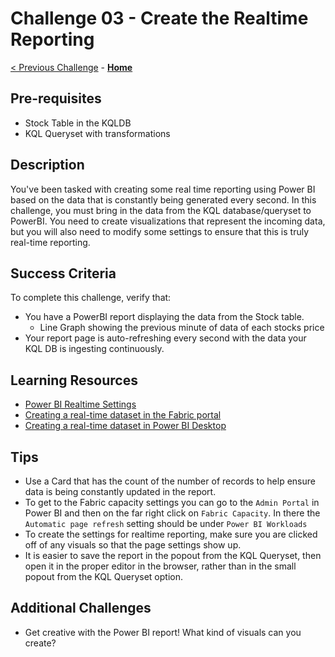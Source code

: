 # Challenge 03 - Create the Realtime Reporting

[< Previous Challenge](./Challenge-02.md) - **[Home](../README.md)**

## Pre-requisites

- Stock Table in the KQLDB
- KQL Queryset with transformations 

## Description

You've been tasked with creating some real time reporting using Power BI based on the data that is constantly being generated every second. In this challenge, you must bring in the data from the KQL database/queryset to PowerBI. You need to create visualizations that represent the incoming data, but you will also need to modify some settings to ensure that this is truly real-time reporting. 

## Success Criteria

To complete this challenge, verify that:
- You have a PowerBI report displaying the data from the Stock table.
    - Line Graph showing the previous minute of data of each stocks price
- Your report page is auto-refreshing every second with the data your KQL DB is ingesting continuously.

## Learning Resources
- [Power BI Realtime Settings](https://learn.microsoft.com/en-us/power-bi/create-reports/desktop-automatic-page-refresh)
- [Creating a real-time dataset in the Fabric portal](https://learn.microsoft.com/en-us/fabric/real-time-analytics/create-powerbi-report)
- [Creating a real-time dataset in Power BI Desktop](https://learn.microsoft.com/en-us/fabric/real-time-analytics/power-bi-data-connector)

## Tips
- Use a Card that has the count of the number of records to help ensure data is being constantly updated in the report.
- To get to the Fabric capacity settings you can go to the `Admin Portal` in Power BI and then on the far right click on `Fabric Capacity`. In there the `Automatic page refresh` setting should be under `Power BI Workloads`
- To create the settings for realtime reporting, make sure you are clicked off of any visuals so that the page settings show up.
- It is easier to save the report in the popout from the KQL Queryset, then open it in the proper editor in the browser, rather than in the small popout from the KQL Queryset option.
<!-- far easier to do the creating the dataset in the portal than PBI Desktop, but that tip may be giving too much away -->

## Additional Challenges
- Get creative with the Power BI report! What kind of visuals can you create?

